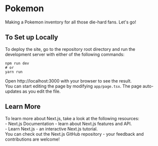 <h1>Pokemon</h1>

Making a Pokemon inventory for all those die-hard fans. Let's go! <br>

<h2>To Set up Locally</h2>
To deploy the site, go to the repository root directory and run the development server with either of the following commands: <br>

```
npm run dev
# or
yarn run
```

Open http://localhost:3000 with your browser to see the result. <br>
You can start editing the page by modifying `app/page.tsx`. The page auto-updates as you edit the file. <br>

<h2>Learn More</h2>
To learn more about Next.js, take a look at the following resources: <br>
- Next.js Documentation - learn about Next.js features and API. <br>
- Learn Next.js - an interactive Next.js tutorial. <br>
You can check out the Next.js GitHub repository - your feedback and contributions are welcome! <br>

